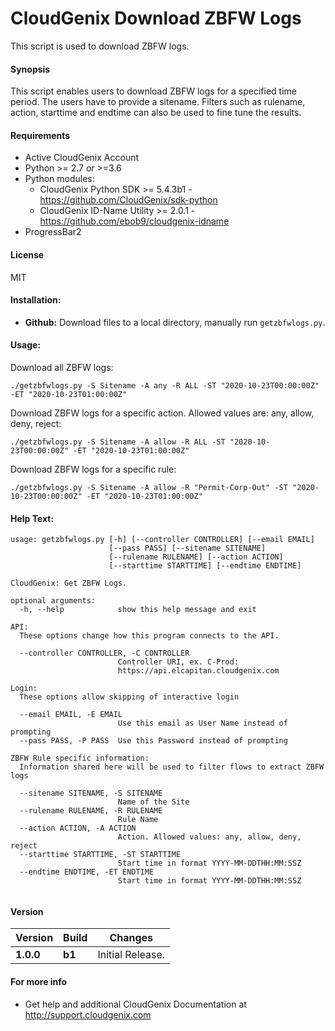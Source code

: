 # CloudGenix Download ZBFW Logs
This script is used to download ZBFW logs.

#### Synopsis
This script enables users to download ZBFW logs for a specified time period. The users have to provide a sitename. Filters such as rulename, action, starttime and endtime can also be used to fine tune the results.

#### Requirements
* Active CloudGenix Account
* Python >= 2.7 or >=3.6
* Python modules:
    * CloudGenix Python SDK >= 5.4.3b1 - <https://github.com/CloudGenix/sdk-python>
    * CloudGenix ID-Name Utility >= 2.0.1 - <https://github.com/ebob9/cloudgenix-idname>
* ProgressBar2

#### License
MIT

#### Installation:
 - **Github:** Download files to a local directory, manually run `getzbfwlogs.py`. 

#### Usage:
Download all ZBFW logs:
```
./getzbfwlogs.py -S Sitename -A any -R ALL -ST "2020-10-23T00:00:00Z" -ET "2020-10-23T01:00:00Z"
```
Download ZBFW logs for a specific action. Allowed values are: any, allow, deny, reject:
```
./getzbfwlogs.py -S Sitename -A allow -R ALL -ST "2020-10-23T00:00:00Z" -ET "2020-10-23T01:00:00Z"
```

Download ZBFW logs for a specific rule:
```
./getzbfwlogs.py -S Sitename -A allow -R "Permit-Corp-Out" -ST "2020-10-23T00:00:00Z" -ET "2020-10-23T01:00:00Z"
```

#### Help Text:
```
usage: getzbfwlogs.py [-h] [--controller CONTROLLER] [--email EMAIL]
                      [--pass PASS] [--sitename SITENAME]
                      [--rulename RULENAME] [--action ACTION]
                      [--starttime STARTTIME] [--endtime ENDTIME]

CloudGenix: Get ZBFW Logs.

optional arguments:
  -h, --help            show this help message and exit

API:
  These options change how this program connects to the API.

  --controller CONTROLLER, -C CONTROLLER
                        Controller URI, ex. C-Prod:
                        https://api.elcapitan.cloudgenix.com

Login:
  These options allow skipping of interactive login

  --email EMAIL, -E EMAIL
                        Use this email as User Name instead of prompting
  --pass PASS, -P PASS  Use this Password instead of prompting

ZBFW Rule specific information:
  Information shared here will be used to filter flows to extract ZBFW logs

  --sitename SITENAME, -S SITENAME
                        Name of the Site
  --rulename RULENAME, -R RULENAME
                        Rule Name
  --action ACTION, -A ACTION
                        Action. Allowed values: any, allow, deny, reject
  --starttime STARTTIME, -ST STARTTIME
                        Start time in format YYYY-MM-DDTHH:MM:SSZ
  --endtime ENDTIME, -ET ENDTIME
                        Start time in format YYYY-MM-DDTHH:MM:SSZ
                        
```

#### Version
| Version | Build | Changes |
| ------- | ----- | ------- |
| **1.0.0** | **b1** | Initial Release. |


#### For more info
 * Get help and additional CloudGenix Documentation at <http://support.cloudgenix.com>
